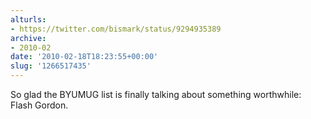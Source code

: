 ```yaml
---
alturls:
- https://twitter.com/bismark/status/9294935389
archive:
- 2010-02
date: '2010-02-18T18:23:55+00:00'
slug: '1266517435'
---
```


So glad the BYUMUG list is finally talking about something worthwhile: Flash Gordon.

